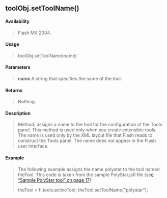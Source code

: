 ## toolObj.setToolName()

#### Availability

> Flash MX 2004.

#### Usage

> toolObj.setToolName(name)

#### Parameters

> **name** A string that specifies the name of the tool.

#### Returns

> Nothing.

#### Description

> Method; assigns a name to the tool for the configuration of the Tools panel. This method is used only when you create extensible tools. The name is used only by the XML layout file that Flash reads to construct the Tools panel. The name does not appear in the Flash user interface.

#### Example

> The following example assigns the name polystar to the tool named theTool. This code is taken from the sample PolyStar.jsfl file (se[e “Sample PolyStar tool” on page 17](#_bookmark10)):
>
> theTool = fl.tools.activeTool; theTool.setToolName("polystar");
